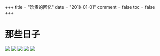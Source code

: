 +++
title = "珍贵的回忆"
date = "2018-01-01"
comment = false
toc = false
+++

# 那些日子

![](https://image.aetherhjf.com/images/retouch_2023122421225662.jpg)
![](https://image.aetherhjf.com/images/retouch_2023122421215472.jpg)
![](https://image.aetherhjf.com/images/20231224132327_IMG_1462.jpg)
![](https://image.aetherhjf.com/images/20231224132320_IMG_1457.jpg)
![](https://image.aetherhjf.com/images/20231224123258_IMG_1435.JPG)
